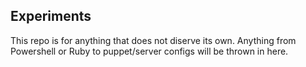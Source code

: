 ## Experiments

This repo is for anything that does not diserve its own. Anything from Powershell or Ruby to puppet/server configs will be thrown in here.
